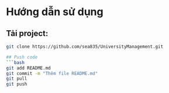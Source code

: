 # Hướng dẫn sử dụng

## Tải project:
```bash
git clone https://github.com/sea835/UniversityManagement.git

## Push code
```bash
git add README.md
git commit -m "Thêm file README.md"
git pull
git push
